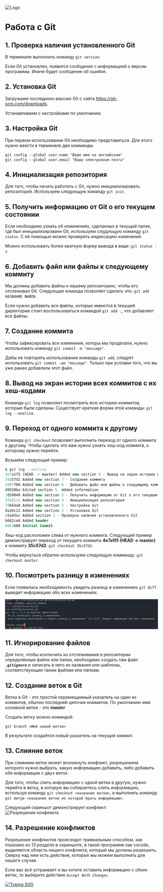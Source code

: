 ![Logo](git-logo.png)
# Работа с Git

## 1. Проверка наличия установленного Git
В терминале выполнить команду `git version`.

Если Git установлен, появится сообщение с информацией о версии программы.
Иначе будет сообщение об ошибке.

## 2. Установка Git
Загружаем последнюю версию Git с сайта https://git-scm.com/downloads.

Устанавливаем с настройками по умолчанию.

## 3. Настройка Git
При первом использовании Git необходимо представиться. Для этого нужно
ввести в терминале две комманды. 

```
git config --global user.name "Ваше имя на английском"
git config --global user.email "Ваша электронная почта"
```

## 4. Инициализация репозитория
Для того, чтобы начать работать с Git, нужно инициализировать репозиторий.
Используем следующую команду `git init`.

## 5. Получить информацию от Git о его текущем состоянии
Если необходимо узнать об изменениях, сделанных в текущей папке, где был инициализированн Git, используем слудующую команду `git status`. С её помощью можно проверить индексацию изменений.

Можно использовать более краткую форму вывода в виде: `git status -s`.

## 6. Добавить файл или файлы к следующему коммиту
Мы должны добавить файлы к нашему репозиторию, чтобы его отслеживал Git. Следующая команда позволяет сделать это: `git add НАЗВАНИЕ ФАЙЛА`.

Если нужно добавить все файлы, которые имеются в текущей директории стоит воспользоваться командой `git add .`, что добавляет все файлы.

## 7. Создание коммита
Чтобы зафиксировать все изменения, которы мы проделали, нужно использовать команду `git commit -m "message"`.

Дабы не повторять использование команды `git add`, следует использовать `git commit -am "message"`. Только при условии того, что вы уже ранее добавляли этот файл.

## 8. Вывод на экран истории всех коммитов с их хеш-кодами
Команда `git log` позволяет посмотреть всю историю коммитов, которые были сделаны.
Существует краткая форма этой команды: `git log --oneline`.

## 9. Переход от одного коммита к другому
Команда `git checkout` позволяет выполнить переход от одного коммита к другому. Чтобы сделать это вам нужно узнать хеш-код коммита, к которому нужно перейти.

Возьмём следующий пример:

```SQL
$ git log --oneline
4e7a1f5 (HEAD -> master) Added new section 8 - Вывод на экран истории всех коммитов с их хеш-кодами.
35c57d2 Added new section 7 - Создание коммита
2987f80 Added new section 6 - Добавить файл или файлы к следующему коммиту
d9550be Edited section 5. Added information
2d59040 Added new section 5 - Получить информацию от Git о его текущем состоянии
37e8111 Added new section 4 - Инициализация репозитория
78b64a8 Added new section 3 - Настройка Git
da10c22 Added new section 2 - Установка Git
c5a43ec Added section 1 - Проверка наличия установленного Git
b662ce6 Added header
8862b00 Initial Commit
```

Хеш-код расположен слева от нужного коммита. Следующий пример демонстрирует переход от текущего коммита **4e7a1f5 (HEAD -> master)** к коммиту **35c57d2**: `git checkout 35c57d2`.

Чтобы вернуться обратно используем следующую комманду: `git checkout master`.

## 10. Посмотреть разницу в изменениях
Если появилась необходимость увидеть разницу в изменениях `git diff` выведет информацию обо всех изменениях.

![Нижня строка вывела изменения](1.png)

## 11. Игнорирование файлов 
Для того, чтобы исключить из отслеживания в репозитории определённые файли или папки, необходимо создать там файл ***`.gitignore`*** и записать в него их названия  или шаблоны, соответствующие таким файлам или папкам.

## 12. Создание веток в Git
Ветка в Git - это простой перемещаемый указатель на один из коммитов, обычно последней цепочке коммитов. По умолчанию имя основной ветки - это ***master***.

Создать ветку можно командой:
```
git branch <Имя новой ветки>
```
В результате создаётся новый указатель на текущий коммит. 

## 13. Слияние веток
При слияниии веток может возникнуть конфликт, разрешением которого нужно выбрать, какую информацию добавить, либо добавить обе информации с двух веток.

Для того, чтобы слить информацию с одной ветки в другую, нужно перейти в ветку, в которую вы собираетесь слить информацию, используя команду `git checkout <название ветки>`, и выполнить команду `git merge <название ветки из которой брать информацию>`.

Следующий скриншот демонстрирует конфликт:
![Разрешение конфликта](conflict.png)

## 14. Разрешение конфликтов

Разрешение конфликтов происходит тривиальным способом, как показано из _13 раздела_ в скриншоте, в такой программе как vscode, выделяется область нашего конфликта, который мы должны разрешить. Сверху над ним есть действия, которые мы можем выполнить для нашего случая. 

Если вас всё устраивает и вы хотите оставить информацию с обоих веток, то выберите действие `Accept Both Changes`.

[![Typing SVG](https://readme-typing-svg.herokuapp.com?font=Fira+Code&pause=100&color=F7F7F7&width=435&lines=%D0%9A%D0%BE%D0%BD%D0%B5%D1%86+%D0%B8%D0%BD%D1%81%D1%82%D1%80%D1%83%D0%BA%D1%86%D0%B8%D0%B8)](https://git.io/typing-svg)